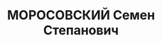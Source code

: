 ---
title: МОРОСОВСКИЙ Семен Степанович
description: 1897 г.р., осужден по ст. 58-8, 11 УК. В 1950 был в ссылке в Норильске,
  работал инженером-нормировщиком 25 завода.
---